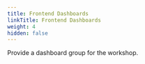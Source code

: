 ```yaml
---
title: Frontend Dashboards
linkTitle: Frontend Dashboards
weight: 4
hidden: false
---
```


Provide a dashboard group for the workshop.
